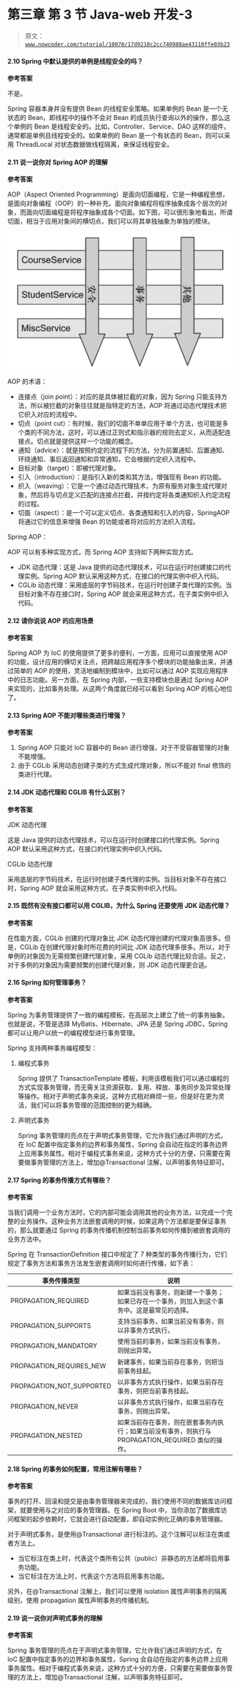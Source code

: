 # 第三章 第 3 节 Java-web 开发-3

> 原文：[`www.nowcoder.com/tutorial/10070/17d9210c2cc740988ae43110ffe03b23`](https://www.nowcoder.com/tutorial/10070/17d9210c2cc740988ae43110ffe03b23)

#### 2.10 Spring 中默认提供的单例是线程安全的吗？

**参考答案**

不是。

Spring 容器本身并没有提供 Bean 的线程安全策略。如果单例的 Bean 是一个无状态的 Bean，即线程中的操作不会对 Bean 的成员执行查询以外的操作，那么这个单例的 Bean 是线程安全的。比如，Controller、Service、DAO 这样的组件，通常都是单例且线程安全的。如果单例的 Bean 是一个有状态的 Bean，则可以采用 ThreadLocal 对状态数据做线程隔离，来保证线程安全。

#### 2.11 说一说你对 Spring AOP 的理解

**参考答案**

AOP（Aspect Oriented Programming）是面向切面编程，它是一种编程思想，是面向对象编程（OOP）的一种补充。面向对象编程将程序抽象成各个层次的对象，而面向切面编程是将程序抽象成各个切面。如下图，可以很形象地看出，所谓切面，相当于应用对象间的横切点，我们可以将其单独抽象为单独的模块。

![](img/ab017057321cb8ec14f1e90b7170e3f9.png)

AOP 的术语：

*   连接点（join point）：对应的是具体被拦截的对象，因为 Spring 只能支持方法，所以被拦截的对象往往就是指特定的方法，AOP 将通过动态代理技术把它织入对应的流程中。
*   切点（point cut）：有时候，我们的切面不单单应用于单个方法，也可能是多个类的不同方法，这时，可以通过正则式和指示器的规则去定义，从而适配连接点。切点就是提供这样一个功能的概念。
*   通知（advice）：就是按照约定的流程下的方法，分为前置通知、后置通知、环绕通知、事后返回通知和异常通知，它会根据约定织入流程中。
*   目标对象（target）：即被代理对象。
*   引入（introduction）：是指引入新的类和其方法，增强现有 Bean 的功能。
*   织入（weaving）：它是一个通过动态代理技术，为原有服务对象生成代理对象，然后将与切点定义匹配的连接点拦截，并按约定将各类通知织入约定流程的过程。
*   切面（aspect）：是一个可以定义切点、各类通知和引入的内容，SpringAOP 将通过它的信息来增强 Bean 的功能或者将对应的方法织入流程。

Spring AOP：

AOP 可以有多种实现方式，而 Spring AOP 支持如下两种实现方式。

*   JDK 动态代理：这是 Java 提供的动态代理技术，可以在运行时创建接口的代理实例。Spring AOP 默认采用这种方式，在接口的代理实例中织入代码。
*   CGLib 动态代理：采用底层的字节码技术，在运行时创建子类代理的实例。当目标对象不存在接口时，Spring AOP 就会采用这种方式，在子类实例中织入代码。

#### 2.12 请你说说 AOP 的应用场景

**参考答案**

Spring AOP 为 IoC 的使用提供了更多的便利，一方面，应用可以直接使用 AOP 的功能，设计应用的横切关注点，把跨越应用程序多个模块的功能抽象出来，并通过简单的 AOP 的使用，灵活地编制到模块中，比如可以通过 AOP 实现应用程序中的日志功能。另一方面，在 Spring 内部，一些支持模块也是通过 Spring AOP 来实现的，比如事务处理。从这两个角度就已经可以看到 Spring AOP 的核心地位了。

#### 2.13 Spring AOP 不能对哪些类进行增强？

**参考答案**

1.  Spring AOP 只能对 IoC 容器中的 Bean 进行增强，对于不受容器管理的对象不能增强。
2.  由于 CGLib 采用动态创建子类的方式生成代理对象，所以不能对 final 修饰的类进行代理。

#### 2.14 JDK 动态代理和 CGLIB 有什么区别？

**参考答案**

JDK 动态代理

这是 Java 提供的动态代理技术，可以在运行时创建接口的代理实例。Spring AOP 默认采用这种方式，在接口的代理实例中织入代码。

CGLib 动态代理

采用底层的字节码技术，在运行时创建子类代理的实例。当目标对象不存在接口时，Spring AOP 就会采用这种方式，在子类实例中织入代码。

#### 2.15 既然有没有接口都可以用 CGLIB，为什么 Spring 还要使用 JDK 动态代理？

**参考答案**

在性能方面，CGLib 创建的代理对象比 JDK 动态代理创建的代理对象高很多。但是，CGLib 在创建代理对象时所花费的时间比 JDK 动态代理多很多。所以，对于单例的对象因为无需频繁创建代理对象，采用 CGLib 动态代理比较合适。反之，对于多例的对象因为需要频繁的创建代理对象，则 JDK 动态代理更合适。

#### 2.16 Spring 如何管理事务？

**参考答案**

Spring 为事务管理提供了一致的编程模板，在高层次上建立了统一的事务抽象。也就是说，不管是选择 MyBatis、Hibernate、JPA 还是 Spring JDBC，Spring 都可以让用户以统一的编程模型进行事务管理。

Spring 支持两种事务编程模型：

1.  编程式事务

    Spring 提供了 TransactionTemplate 模板，利用该模板我们可以通过编程的方式实现事务管理，而无需关注资源获取、复用、释放、事务同步及异常处理等操作。相对于声明式事务来说，这种方式相对麻烦一些，但是好在更为灵活，我们可以将事务管理的范围控制的更为精确。

2.  声明式事务

    Spring 事务管理的亮点在于声明式事务管理，它允许我们通过声明的方式，在 IoC 配置中指定事务的边界和事务属性，Spring 会自动在指定的事务边界上应用事务属性。相对于编程式事务来说，这种方式十分的方便，只需要在需要做事务管理的方法上，增加@Transactional 注解，以声明事务特征即可。

#### 2.17 Spring 的事务传播方式有哪些？

**参考答案**

当我们调用一个业务方法时，它的内部可能会调用其他的业务方法，以完成一个完整的业务操作。这种业务方法嵌套调用的时候，如果这两个方法都是要保证事务的，那么就要通过 Spring 的事务传播机制控制当前事务如何传播到被嵌套调用的业务方法中。

Spring 在 TransactionDefinition 接口中规定了 7 种类型的事务传播行为，它们规定了事务方法和事务方法发生嵌套调用时如何进行传播，如下表：

| 事务传播类型 | 说明 |
| --- | --- |
| PROPAGATION_REQUIRED | 如果当前没有事务，则新建一个事务；如果已存在一个事务，则加入到这个事务中。这是最常见的选择。 |
| PROPAGATION_SUPPORTS | 支持当前事务，如果当前没有事务，则以非事务方式执行。 |
| PROPAGATION_MANDATORY | 使用当前的事务，如果当前没有事务，则抛出异常。 |
| PROPAGATION_REQUIRES_NEW | 新建事务，如果当前存在事务，则把当前事务挂起。 |
| PROPAGATION_NOT_SUPPORTED | 以非事务方式执行操作，如果当前存在事务，则把当前事务挂起。 |
| PROPAGATION_NEVER | 以非事务方式执行操作，如果当前存在事务，则抛出异常。 |
| PROPAGATION_NESTED | 如果当前存在事务，则在嵌套事务内执行；如果当前没有事务，则执行与 PROPAGATION_REQUIRED 类似的操作。 |

#### 2.18 Spring 的事务如何配置，常用注解有哪些？

**参考答案**

事务的打开、回滚和提交是由事务管理器来完成的，我们使用不同的数据库访问框架，就要使用与之对应的事务管理器。在 Spring Boot 中，当你添加了数据库访问框架的起步依赖时，它就会进行自动配置，即自动实例化正确的事务管理器。

对于声明式事务，是使用@Transactional 进行标注的。这个注解可以标注在类或者方法上。

*   当它标注在类上时，代表这个类所有公共（public）非静态的方法都将启用事务功能。
*   当它标注在方法上时，代表这个方法将启用事务功能。

另外，在@Transactional 注解上，我们可以使用 isolation 属性声明事务的隔离级别，使用 propagation 属性声明事务的传播机制。

#### 2.19 说一说你对声明式事务的理解

**参考答案**

Spring 事务管理的亮点在于声明式事务管理，它允许我们通过声明的方式，在 IoC 配置中指定事务的边界和事务属性，Spring 会自动在指定的事务边界上应用事务属性。相对于编程式事务来说，这种方式十分的方便，只需要在需要做事务管理的方法上，增加@Transactional 注解，以声明事务特征即可。
